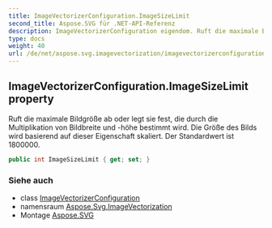 ```yaml
---
title: ImageVectorizerConfiguration.ImageSizeLimit
second_title: Aspose.SVG für .NET-API-Referenz
description: ImageVectorizerConfiguration eigendom. Ruft die maximale Bildgröße ab oder legt sie fest die durch die Multiplikation von Bildbreite und höhe bestimmt wird. Die Größe des Bilds wird basierend auf dieser Eigenschaft skaliert. Der Standardwert ist 1800000.
type: docs
weight: 40
url: /de/net/aspose.svg.imagevectorization/imagevectorizerconfiguration/imagesizelimit/
---
```

## ImageVectorizerConfiguration.ImageSizeLimit property

Ruft die maximale Bildgröße ab oder legt sie fest, die durch die Multiplikation von Bildbreite und -höhe bestimmt wird. Die Größe des Bilds wird basierend auf dieser Eigenschaft skaliert. Der Standardwert ist 1800000.

```csharp
public int ImageSizeLimit { get; set; }
```

### Siehe auch

* class [ImageVectorizerConfiguration](../)
* namensraum [Aspose.Svg.ImageVectorization](../../imagevectorizerconfiguration/)
* Montage [Aspose.SVG](../../../)



